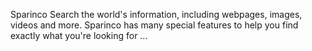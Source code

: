 Sparinco Search the world's information, including webpages, images, videos and more. Sparinco has many special features to help you find exactly what you're looking for ...
